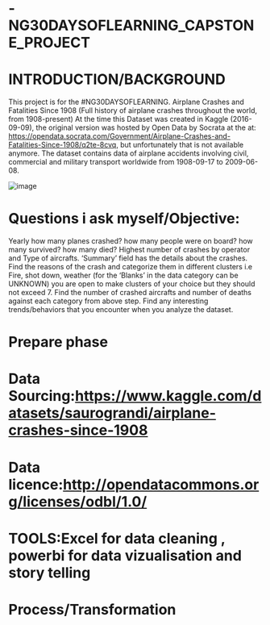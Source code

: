 # -NG30DAYSOFLEARNING_CAPSTONE_PROJECT

# INTRODUCTION/BACKGROUND
This project is for the #NG30DAYSOFLEARNING.
 Airplane Crashes and Fatalities Since 1908 (Full history of airplane crashes throughout the world, from 1908-present)
At the time this Dataset was created in Kaggle (2016-09-09), the original version was hosted by Open Data by Socrata at the at: https://opendata.socrata.com/Government/Airplane-Crashes-and-Fatalities-Since-1908/q2te-8cvq, but unfortunately that is not available anymore. The dataset contains data of airplane accidents involving civil, commercial and military transport worldwide from 1908-09-17 to 2009-06-08.


![image](https://user-images.githubusercontent.com/107101960/177205801-3c026c2c-857c-4c40-aa5b-349551a82c9b.png)

# Questions i ask myself/Objective:
Yearly how many planes crashed? how many people were on board? how many survived? how many died?
Highest number of crashes by operator and Type of aircrafts.
‘Summary’ field has the details about the crashes. Find the reasons of the crash and categorize them in different clusters i.e Fire, shot down, weather (for the ‘Blanks’ in the data category can be UNKNOWN) you are open to make clusters of your choice but they should not exceed 7.
Find the number of crashed aircrafts and number of deaths against each category from above step.
Find any interesting trends/behaviors that you encounter when you analyze the dataset.

# Prepare phase

# Data Sourcing:https://www.kaggle.com/datasets/saurograndi/airplane-crashes-since-1908
# Data licence:http://opendatacommons.org/licenses/odbl/1.0/
# TOOLS:Excel for data cleaning , powerbi for data vizualisation and story telling

# Process/Transformation

